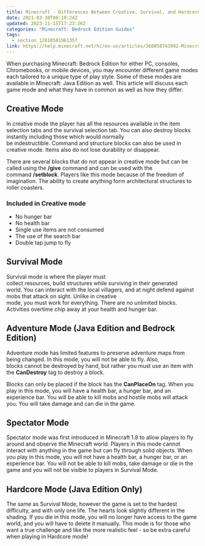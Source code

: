 ```yaml
---
title: Minecraft - Differences Between Creative, Survival, and Hardcore Game Modes
date: 2021-03-30T00:19:24Z
updated: 2023-11-15T17:23:26Z
categories: "Minecraft: Bedrock Edition Guides"
tags:
  - section_12618581961357
link: https://help.minecraft.net/hc/en-us/articles/360058743992-Minecraft-Differences-Between-Creative-Survival-and-Hardcore-Game-Modes
---
```


When purchasing Minecraft: Bedrock Edition for either PC, consoles, Chromebooks, or mobile devices, you may encounter different game modes each tailored to a unique type of play style. Some of these modes are available in Minecraft: Java Edition as well. This article will discuss each game mode and what they have in common as well as how they differ. 

## Creative Mode 

In creative mode the player has all the resources available in the item selection tabs and the survival selection tab. You can also destroy blocks instantly including those which would normally be indestructible. Command and structure blocks can also be used in creative mode. Items also do not lose durability or disappear.

There are several blocks that do not appear in creative mode but can be called using the **/give** command and can be used with the command **/setblock**. Players like this mode because of the freedom of imagination. The ability to create anything form architectural structures to roller coasters. 

### Included in Creative mode 

- No hunger bar 
- No health bar 
- Single use items are not consumed 
- The use of the search bar 
- Double tap jump to fly 

## Survival Mode 

Survival mode is where the player must collect resources, build structures while surviving in their generated world. You can interact with the local villagers, and at night defend against mobs that attack on sight. Unlike in creative mode, you must work for everything. There are no unlimited blocks. Activities overtime chip away at your health and hunger bar.  

## Adventure Mode (Java Edition and Bedrock Edition) 

Adventure mode has limited features to preserve adventure maps from being changed. In this mode, you will not be able to fly. Also, blocks cannot be destroyed by hand, but rather you must use an item with the **CanDestroy** tag to destroy a block.

Blocks can only be placed if the block has the **CanPlaceOn** tag. When you play in this mode, you will have a health bar, a hunger bar, and an experience bar. You will be able to kill mobs and hostile mobs will attack you. You will take damage and can die in the game. 

## Spectator Mode 

Spectator mode was first introduced in Minecraft 1.8 to allow players to fly around and observe the Minecraft world. Players in this mode cannot interact with anything in the game but can fly through solid objects. When you play in this mode, you will not have a health bar, a hunger bar, or an experience bar. You will not be able to kill mobs, take damage or die in the game and you will not be visible to players in Survival Mode.

## Hardcore Mode (Java Edition Only) 

The same as Survival Mode, however the game is set to the hardest difficulty, and with only one life. The hearts look slightly different in the shading. If you die in this mode, you will no longer have access to the game world, and you will have to delete it manually. This mode is for those who want a true challenge and like the more realistic feel - so be extra careful when playing in Hardcore mode!
